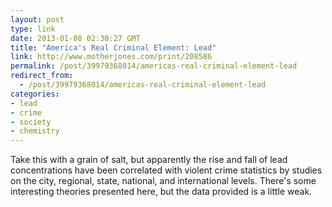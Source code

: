 ```yaml
---
layout: post
type: link
date: 2013-01-08 02:30:27 GMT
title: "America's Real Criminal Element: Lead"
link: http://www.motherjones.com/print/208586
permalink: /post/39979368014/americas-real-criminal-element-lead
redirect_from: 
  - /post/39979368014/americas-real-criminal-element-lead
categories:
- lead
- crime
- society
- chemistry
---
```

<p>Take this with a grain of salt, but apparently the rise and fall of lead concentrations have been correlated with violent crime statistics by studies on the city, regional, state, national, and international levels. There's some interesting theories presented here, but the data provided is a little weak.</p>